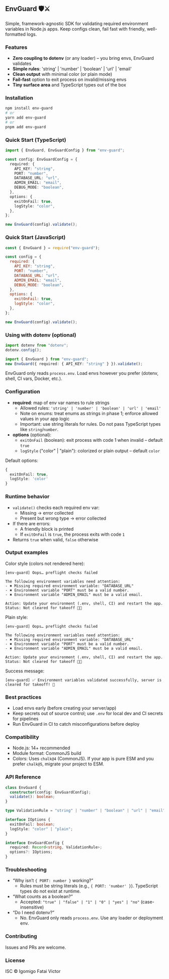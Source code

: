 ## EnvGuard 🛡️⚔️

Simple, framework-agnostic SDK for validating required environment variables in Node.js apps. Keep configs clean, fail fast with friendly, well-formatted logs.

### Features

- **Zero coupling to dotenv** (or any loader) – you bring envs, EnvGuard validates
- **Simple rules**: 'string' | 'number' | 'boolean' | 'url' | 'email'
- **Clean output** with minimal color (or plain mode)
- **Fail-fast** option to exit process on invalid/missing envs
- **Tiny surface area** and TypeScript types out of the box

### Installation

```bash
npm install env-guard
# or
yarn add env-guard
# or
pnpm add env-guard
```

### Quick Start (TypeScript)

```ts
import { EnvGuard, EnvGuardConfig } from "env-guard";

const config: EnvGuardConfig = {
  required: {
    API_KEY: "string",
    PORT: "number",
    DATABASE_URL: "url",
    ADMIN_EMAIL: "email",
    DEBUG_MODE: "boolean",
  },
  options: {
    exitOnFail: true,
    logStyle: "color",
  },
};

new EnvGuard(config).validate();
```

### Quick Start (JavaScript)

```js
const { EnvGuard } = require("env-guard");

const config = {
  required: {
    API_KEY: "string",
    PORT: "number",
    DATABASE_URL: "url",
    ADMIN_EMAIL: "email",
    DEBUG_MODE: "boolean",
  },
  options: {
    exitOnFail: true,
    logStyle: "color",
  },
};

new EnvGuard(config).validate();
```

### Using with dotenv (optional)

```ts
import dotenv from "dotenv";
dotenv.config();

import { EnvGuard } from "env-guard";
new EnvGuard({ required: { API_KEY: "string" } }).validate();
```

EnvGuard only reads `process.env`. Load envs however you prefer (dotenv, shell, CI vars, Docker, etc.).

### Configuration

- **required**: map of env var names to rule strings
  - Allowed rules: `'string' | 'number' | 'boolean' | 'url' | 'email'`
  - Note on enums: treat enums as strings in phase 1; enforce allowed values in your app logic
  - Important: use string literals for rules. Do not pass TypeScript types like `string`/`number`.
- **options** (optional):
  - `exitOnFail` (boolean): exit process with code 1 when invalid – default `true`
  - `logStyle` ("color" | "plain"): colorized or plain output – default `color`

Default options:

```ts
{
  exitOnFail: true,
  logStyle: 'color'
}
```

### Runtime behavior

- `validate()` checks each required env var:
  - Missing → error collected
  - Present but wrong type → error collected
- If there are errors:
  - A friendly block is printed
  - If `exitOnFail` is `true`, the process exits with code `1`
- Returns `true` when valid, `false` otherwise

### Output examples

Color style (colors not rendered here):

```text
[env-guard] Oops… preflight checks failed

The following environment variables need attention:
- ✖ Missing required environment variable: "DATABASE_URL"
- ✖ Environment variable "PORT" must be a valid number.
- ✖ Environment variable "ADMIN_EMAIL" must be a valid email.

Action: Update your environment (.env, shell, CI) and restart the app.
Status: Not cleared for takeoff 🚫🚀
```

Plain style:

```text
[env-guard] Oops… preflight checks failed

The following environment variables need attention:
- ✖ Missing required environment variable: "DATABASE_URL"
- ✖ Environment variable "PORT" must be a valid number.
- ✖ Environment variable "ADMIN_EMAIL" must be a valid email.

Action: Update your environment (.env, shell, CI) and restart the app.
Status: Not cleared for takeoff 🚫🚀
```

Success message:

```text
[env-guard] ✅ Environment variables validated successfully, server is cleared for takeoff! 🚀
```

### Best practices

- Load envs early (before creating your server/app)
- Keep secrets out of source control; use `.env` for local dev and CI secrets for pipelines
- Run EnvGuard in CI to catch misconfigurations before deploy

### Compatibility

- Node.js: 14+ recommended
- Module format: CommonJS build
- Colors: Uses `chalk@4` (CommonJS). If your app is pure ESM and you prefer `chalk@5`, migrate your project to ESM.

### API Reference

```ts
class EnvGuard {
  constructor(config: EnvGuardConfig);
  validate(): boolean;
}

type ValidationRule = "string" | "number" | "boolean" | "url" | "email";

interface IOptions {
  exitOnFail: boolean;
  logStyle: "color" | "plain";
}

interface EnvGuardConfig {
  required: Record<string, ValidationRule>;
  options?: IOptions;
}
```

### Troubleshooting

- “Why isn’t `{ PORT: number }` working?”
  - Rules must be string literals (e.g., `{ PORT: 'number' }`). TypeScript types do not exist at runtime.
- “What counts as a boolean?”
  - Accepted: `"true" | "false" | "1" | "0" | "yes" | "no"` (case-insensitive)
- “Do I need dotenv?”
  - No. EnvGuard only reads `process.env`. Use any loader or deployment env.

### Contributing

Issues and PRs are welcome.

### License

ISC © Igomigo Fatai Victor
